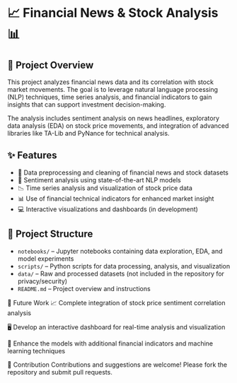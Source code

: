 # 📈 Financial News & Stock Analysis 📊

## 🚀 Project Overview

This project analyzes financial news data and its correlation with stock market movements. The goal is to leverage natural language processing (NLP) techniques, time series analysis, and financial indicators to gain insights that can support investment decision-making.

The analysis includes sentiment analysis on news headlines, exploratory data analysis (EDA) on stock price movements, and integration of advanced libraries like TA-Lib and PyNance for technical analysis.

## ✨ Features

- 🧹 Data preprocessing and cleaning of financial news and stock datasets  
- 🧠 Sentiment analysis using state-of-the-art NLP models  
- 📉 Time series analysis and visualization of stock price data  
- 📊 Use of financial technical indicators for enhanced market insight  
- 💻 Interactive visualizations and dashboards (in development)  

## 📁 Project Structure

- `notebooks/` – Jupyter notebooks containing data exploration, EDA, and model experiments  
- `scripts/` – Python scripts for data processing, analysis, and visualization  
- `data/` – Raw and processed datasets (not included in the repository for privacy/security)  
- `README.md` – Project overview and instructions  

🔮 Future Work
📈 Complete integration of stock price sentiment correlation analysis

🖥️ Develop an interactive dashboard for real-time analysis and visualization

🤖 Enhance the models with additional financial indicators and machine learning techniques

🤝 Contribution
Contributions and suggestions are welcome! Please fork the repository and submit pull requests.

